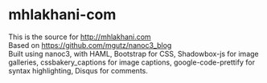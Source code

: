 mhlakhani-com
=============

This is the source for http://mhlakhani.com  
Based on https://github.com/mgutz/nanoc3_blog  
Built using nanoc3, with HAML, Bootstrap for CSS, Shadowbox-js for image galleries, cssbakery\_captions for image captions, google-code-prettify for syntax highlighting, Disqus for comments.
